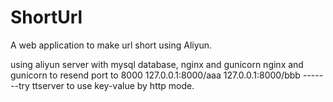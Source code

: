 # ShortUrl
A web application to make url short using Aliyun.

using aliyun server with mysql database, nginx and gunicorn
nginx and gunicorn to resend port to 8000
127.0.0.1:8000/aaa 127.0.0.1:8000/bbb -------try ttserver to use key-value by http mode.

